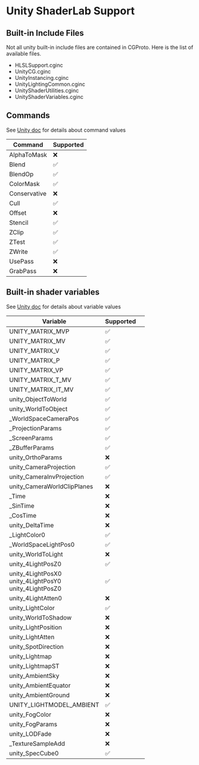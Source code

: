 # Unity ShaderLab Support

## Built-in Include Files
Not all unity built-in include files are contained in CGProto. Here is the list of available files.
- HLSLSupport.cginc
- UnityCG.cginc
- UnityInstancing.cginc
- UnityLightingCommon.cginc
- UnityShaderUtilities.cginc
- UnityShaderVariables.cginc

## Commands
See [Unity doc](https://docs.unity3d.com/Manual/shader-shaderlab-commands.html) for details about command values

| Command | Supported
| ---- | ---- |
| AlphaToMask | ❌
| Blend | ✅
| BlendOp | ✅
| ColorMask | ✅
| Conservative | ❌
| Cull | ✅
| Offset | ❌
| Stencil | ✅
| ZClip | ✅
| ZTest | ✅
| ZWrite | ✅
| UsePass | ❌
| GrabPass | ❌

## Built-in shader variables
See [Unity doc](https://docs.unity3d.com/Manual/SL-UnityShaderVariables.html) for details about variable values

| Variable | Supported | |
| ---- | ---- | ---- |
| UNITY_MATRIX_MVP | ✅
| UNITY_MATRIX_MV | ✅
| UNITY_MATRIX_V | ✅
| UNITY_MATRIX_P | ✅
| UNITY_MATRIX_VP | ✅
| UNITY_MATRIX_T_MV | ✅
| UNITY_MATRIX_IT_MV | ✅
| unity_ObjectToWorld | ✅
| unity_WorldToObject | ✅
| _WorldSpaceCameraPos | ✅
| _ProjectionParams | ✅
| _ScreenParams | ✅
| _ZBufferParams | ✅
| unity_OrthoParams | ❌
| unity_CameraProjection | ✅
| unity_CameraInvProjection | ✅
| unity_CameraWorldClipPlanes | ❌
| _Time | ❌
| _SinTime | ❌
| _CosTime | ❌
| unity_DeltaTime | ❌
| _LightColor0 | ✅
| _WorldSpaceLightPos0 | ✅
| unity_WorldToLight | ❌
| unity_4LightPosZ0 | ✅
| unity_4LightPosX0<br>unity_4LightPosY0<br>unity_4LightPosZ0 | ✅
| unity_4LightAtten0 | ❌
| unity_LightColor | ✅
| unity_WorldToShadow | ❌
| unity_LightPosition | ❌
| unity_LightAtten | ❌
| unity_SpotDirection | ❌
| unity_Lightmap | ❌
| unity_LightmapST | ❌
| unity_AmbientSky | ❌
| unity_AmbientEquator | ❌
| unity_AmbientGround | ❌
| UNITY_LIGHTMODEL_AMBIENT | ✅
| unity_FogColor | ❌
| unity_FogParams | ❌
| unity_LODFade | ❌
| _TextureSampleAdd | ❌
| unity_SpecCube0 | ✅